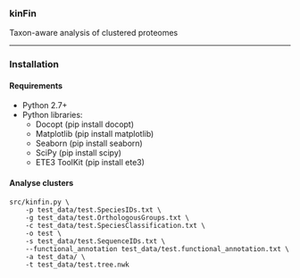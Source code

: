 ### kinFin
Taxon-aware analysis of clustered proteomes

----------

### Installation

#### Requirements
- Python 2.7+
- Python libraries:
    - Docopt (pip install docopt)
    - Matplotlib (pip install matplotlib)
    - Seaborn (pip install seaborn)
    - SciPy (pip install scipy)
    - ETE3 ToolKit (pip install ete3)

#### Analyse clusters
```
src/kinfin.py \
    -p test_data/test.SpeciesIDs.txt \
    -g test_data/test.OrthologousGroups.txt \
    -c test_data/test.SpeciesClassification.txt \
    -o test \
    -s test_data/test.SequenceIDs.txt \
    --functional_annotation test_data/test.functional_annotation.txt \
    -a test_data/ \
    -t test_data/test.tree.nwk
```

